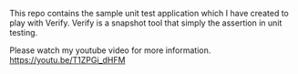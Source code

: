 This repo contains the sample unit test application which I have created to play with Verify. Verify is a snapshot tool that simply the assertion in unit testing. 

Please watch my youtube video for more information.
https://youtu.be/T1ZPGi_dHFM
